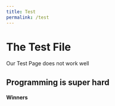 ```yaml
---
title: Test
permalink: /test
---
```

# The Test File 

Our Test Page does not work well

## Programming is super hard

#### Winners
